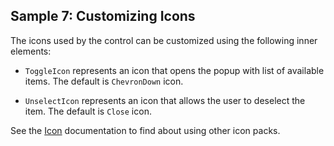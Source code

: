 ## Sample 7: Customizing Icons

The icons used by the control can be customized using the following inner elements:

* `ToggleIcon` represents an icon that opens the popup with list of available items. The default is `ChevronDown` icon.

* `UnselectIcon` represents an icon that allows the user to deselect the item. The default is `Close` icon.

See the [Icon](~/controls/businesspack/Icon) documentation to find about using other icon packs.